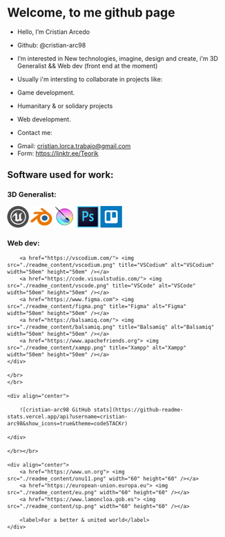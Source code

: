 <h1>Welcome, to me github page</h1>

- Hello, I’m Cristian Arcedo
+ Github: @cristian-arc98

- I’m interested in New technologies, imagine, design and create, i'm 3D Generalist && Web dev (front end at the moment)

- Usually i'm intersting to collaborate in projects like:
+ Game development.
+ Humanitary & or solidary projects


+ Web development.

- Contact me:
+ Gmail: cristian.lorca.trabajo@gmail.com
+ Form: https://linktr.ee/Teorik


<head>
    <link rel="stylesheet" href="./readme_content/style.css">
</head>

<body>
    <h2>Software used for work: </h2>
    <!-- -->
    <h3>3D Generalist:</h3>
    <div class="img_sec">
        <a href="https://www.unrealengine.com"> <img src="./readme_content/ue.png" title="Unreal Engine" alt="Unreal Engine" width="50em" height="50em" /></a>
        <a href="https://www.blender.org/"> <img src="./readme_content/blender.png" title="Blender" alt="Blender" width="50em" height="50em" /></a>
        <a href="https://krita.org"> <img src="./readme_content/krita.png" title="Krita" alt="Krita" width="50em" height="50em" /></a>
        <a href="https://www.adobe.com/es/products/photoshop.html"> <img src="./readme_content/photoshop.png" title="Photoshop" alt="Photoshop" width="50em" height="50em" /></a>
        <a href="https://trello.com"> <img src="./readme_content/trello.png" title="Trello" alt="Trello" width="50em" height="50em" /></a>
    </div>
    <div class="img_sec">
        <h3>Web dev:</h3>
        
        <a href="https://vscodium.com/"> <img src="./readme_content/vscodium.png" title="VSCodium" alt="VSCodium" width="50em" height="50em" /></a>
        <a href="https://code.visualstudio.com/"> <img src="./readme_content/vscode.png" title="VSCode" alt="VSCode" width="50em" height="50em" /></a>
        <a href="https://www.figma.com"> <img src="./readme_content/figma.png" title="Figma" alt="Figma" width="50em" height="50em" /></a>
        <a href="https://balsamiq.com/"> <img src="./readme_content/balsamiq.png" title="Balsamiq" alt="Balsamiq" width="50em" height="50em" /></a>
        <a href="https://www.apachefriends.org"> <img src="./readme_content/xampp.png" title="Xampp" alt="Xampp" width="50em" height="50em" /></a>
    </div>

    </br>
    </br>

    <div align="center">

        ![cristian-arc98 GitHub stats](https://github-readme-stats.vercel.app/api?username=cristian-arc98&show_icons=true&theme=codeSTACKr)

    </div>

    </br></br>

    <div align="center">
        <a href="https://www.un.org"> <img src="./readme_content/onu11.png" width="60" height="60" /></a>
        <a href="https://european-union.europa.eu"> <img src="./readme_content/eu.png" width="60" height="60" /></a>
        <a href="https://www.lamoncloa.gob.es"> <img src="./readme_content/sp.png" width="60" height="60" /></a>

        <label>For a better & united world</label>
    </div>

</body>
<!---
cristian-arc98/cristian-arc98 is a ✨ special ✨ repository because its `README.md` (this file) appears on your GitHub profile.
You can click the Preview link to take a look at your changes.
--->
